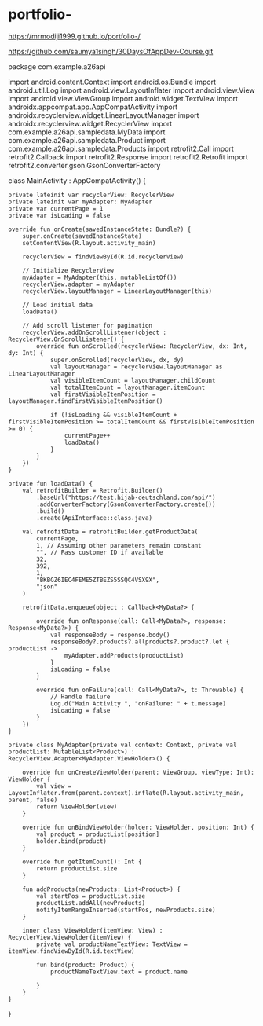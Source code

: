 # portfolio-
https://mrmodiji1999.github.io/portfolio-/


https://github.com/saumya1singh/30DaysOfAppDev-Course.git



package com.example.a26api

import android.content.Context
import android.os.Bundle
import android.util.Log
import android.view.LayoutInflater
import android.view.View
import android.view.ViewGroup
import android.widget.TextView
import androidx.appcompat.app.AppCompatActivity
import androidx.recyclerview.widget.LinearLayoutManager
import androidx.recyclerview.widget.RecyclerView
import com.example.a26api.sampledata.MyData
import com.example.a26api.sampledata.Product
import com.example.a26api.sampledata.Products
import retrofit2.Call
import retrofit2.Callback
import retrofit2.Response
import retrofit2.Retrofit
import retrofit2.converter.gson.GsonConverterFactory

class MainActivity : AppCompatActivity() {

    private lateinit var recyclerView: RecyclerView
    private lateinit var myAdapter: MyAdapter
    private var currentPage = 1
    private var isLoading = false

    override fun onCreate(savedInstanceState: Bundle?) {
        super.onCreate(savedInstanceState)
        setContentView(R.layout.activity_main)

        recyclerView = findViewById(R.id.recyclerView)

        // Initialize RecyclerView
        myAdapter = MyAdapter(this, mutableListOf())
        recyclerView.adapter = myAdapter
        recyclerView.layoutManager = LinearLayoutManager(this)

        // Load initial data
        loadData()

        // Add scroll listener for pagination
        recyclerView.addOnScrollListener(object : RecyclerView.OnScrollListener() {
            override fun onScrolled(recyclerView: RecyclerView, dx: Int, dy: Int) {
                super.onScrolled(recyclerView, dx, dy)
                val layoutManager = recyclerView.layoutManager as LinearLayoutManager
                val visibleItemCount = layoutManager.childCount
                val totalItemCount = layoutManager.itemCount
                val firstVisibleItemPosition = layoutManager.findFirstVisibleItemPosition()

                if (!isLoading && visibleItemCount + firstVisibleItemPosition >= totalItemCount && firstVisibleItemPosition >= 0) {
                    currentPage++
                    loadData()
                }
            }
        })
    }

    private fun loadData() {
        val retrofitBuilder = Retrofit.Builder()
            .baseUrl("https://test.hijab-deutschland.com/api/")
            .addConverterFactory(GsonConverterFactory.create())
            .build()
            .create(ApiInterface::class.java)

        val retrofitData = retrofitBuilder.getProductData(
            currentPage,
            1, // Assuming other parameters remain constant
            "", // Pass customer ID if available
            32,
            392,
            1,
            "BKBGZ6IEC4FEME5ZTBEZS5SSQC4VSX9X",
            "json"
        )

        retrofitData.enqueue(object : Callback<MyData?> {

            override fun onResponse(call: Call<MyData?>, response: Response<MyData?>) {
                val responseBody = response.body()
                responseBody?.products?.allproducts?.product?.let { productList ->
                    myAdapter.addProducts(productList)
                }
                isLoading = false
            }

            override fun onFailure(call: Call<MyData?>, t: Throwable) {
                // Handle failure
                Log.d("Main Activity ", "onFailure: " + t.message)
                isLoading = false
            }
        })
    }

    private class MyAdapter(private val context: Context, private val productList: MutableList<Product>) : RecyclerView.Adapter<MyAdapter.ViewHolder>() {

        override fun onCreateViewHolder(parent: ViewGroup, viewType: Int): ViewHolder {
            val view = LayoutInflater.from(parent.context).inflate(R.layout.activity_main, parent, false)
            return ViewHolder(view)
        }

        override fun onBindViewHolder(holder: ViewHolder, position: Int) {
            val product = productList[position]
            holder.bind(product)
        }

        override fun getItemCount(): Int {
            return productList.size
        }

        fun addProducts(newProducts: List<Product>) {
            val startPos = productList.size
            productList.addAll(newProducts)
            notifyItemRangeInserted(startPos, newProducts.size)
        }

        inner class ViewHolder(itemView: View) : RecyclerView.ViewHolder(itemView) {
            private val productNameTextView: TextView = itemView.findViewById(R.id.textView)

            fun bind(product: Product) {
                productNameTextView.text = product.name

            }
        }
    }
}

